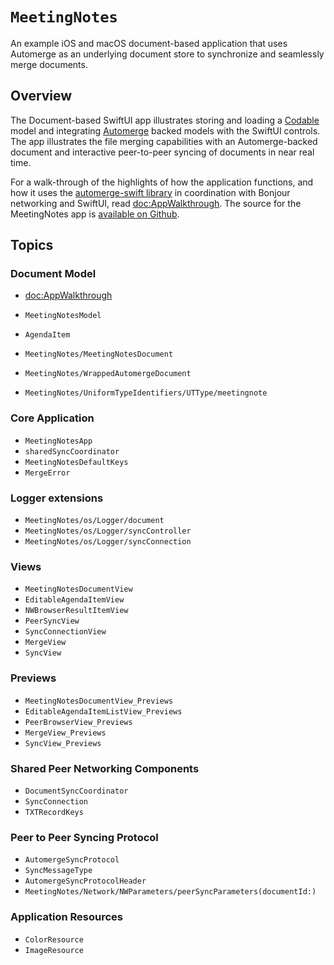 # ``MeetingNotes``

An example iOS and macOS document-based application that uses Automerge as an underlying document store to synchronize and seamlessly merge documents.   

## Overview

The Document-based SwiftUI app illustrates storing and loading a [Codable](https://developer.apple.com/documentation/swift/codable) model and integrating [Automerge](https://automerge.org/) backed models with the SwiftUI controls.
The app illustrates the file merging capabilities with an Automerge-backed document and interactive peer-to-peer syncing of documents in near real time.

For a walk-through of the highlights of how the application functions, and how it uses the [automerge-swift library](https://automerge.org/automerge-swift/documentation/automerge/) in coordination with Bonjour networking and SwiftUI, read <doc:AppWalkthrough>.
The source for the MeetingNotes app is [available on Github](https://github.com/automerge/MeetingNotes).

## Topics

### Document Model

- <doc:AppWalkthrough>
- ``MeetingNotesModel``
- ``AgendaItem``

- ``MeetingNotes/MeetingNotesDocument``
- ``MeetingNotes/WrappedAutomergeDocument``
- ``MeetingNotes/UniformTypeIdentifiers/UTType/meetingnote``

### Core Application

- ``MeetingNotesApp``
- ``sharedSyncCoordinator``
- ``MeetingNotesDefaultKeys``
- ``MergeError``

### Logger extensions

- ``MeetingNotes/os/Logger/document``
- ``MeetingNotes/os/Logger/syncController``
- ``MeetingNotes/os/Logger/syncConnection``

### Views

- ``MeetingNotesDocumentView``
- ``EditableAgendaItemView``
- ``NWBrowserResultItemView``
- ``PeerSyncView``
- ``SyncConnectionView``
- ``MergeView``
- ``SyncView``

### Previews

- ``MeetingNotesDocumentView_Previews``
- ``EditableAgendaItemListView_Previews``
- ``PeerBrowserView_Previews``
- ``MergeView_Previews``
- ``SyncView_Previews``

### Shared Peer Networking Components

- ``DocumentSyncCoordinator``
- ``SyncConnection``
- ``TXTRecordKeys``

### Peer to Peer Syncing Protocol

- ``AutomergeSyncProtocol``
- ``SyncMessageType`` 
- ``AutomergeSyncProtocolHeader``
- ``MeetingNotes/Network/NWParameters/peerSyncParameters(documentId:)``

### Application Resources

- ``ColorResource``
- ``ImageResource``
